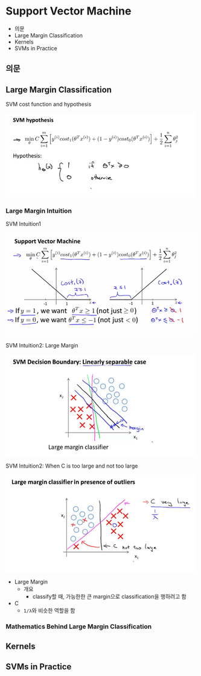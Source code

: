 # Support Vector Machine

- 의문
- Large Margin Classification
- Kernels
- SVMs in Practice

## 의문

## Large Margin Classification

SVM cost function and hypothesis

![](./images/week7/svm_cost_and_hypothesis1.png)

### Large Margin Intuition

SVM Intuition1

![](./images/week7/svm_intuition1.png)

SVM Intuition2: Large Margin

![](./images/week7/svm_intuition2.png)

SVM Intuition2: When C is too large and not too large

![](./images/week7/svm_intuition3.png)

- Large Margin
  - 개요
    - classify할 때, 가능한한 큰 margin으로 classification을 행하려고 함
- C
  - `1/λ`와 비슷한 역할을 함

### Mathematics Behind Large Margin Classification

## Kernels

## SVMs in Practice
